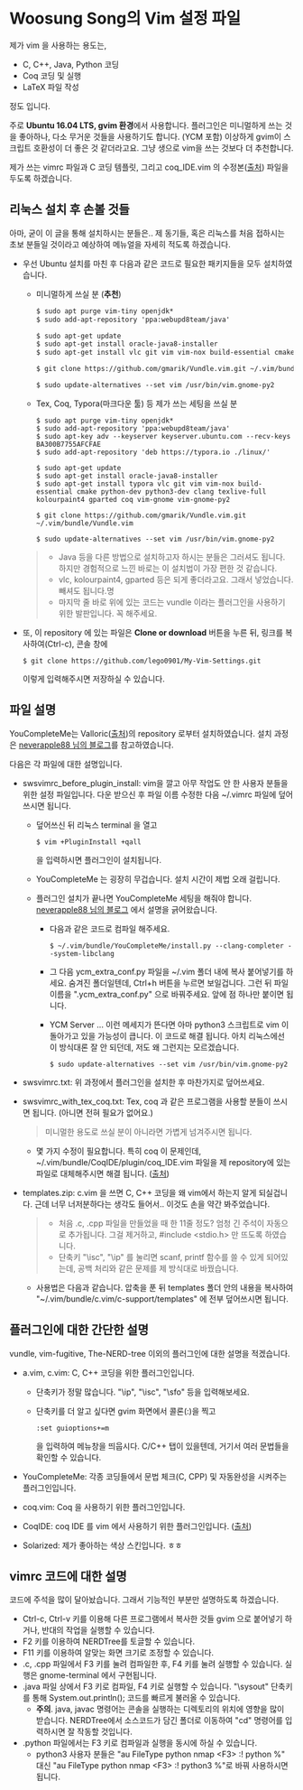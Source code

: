 # Woosung Song의 Vim 설정 파일

제가 vim 을 사용하는 용도는,

- C, C++, Java, Python 코딩
- Coq 코딩 및 실행
- LaTeX 파일 작성

정도 입니다.

주로 **Ubuntu 16.04 LTS, gvim 환경**에서 사용합니다. 플러그인은 미니멀하게 쓰는 것을 좋아하나, 다소 무거운 것들을 사용하기도 합니다. (YCM 포함) 이상하게 gvim이 스크립트 호환성이 더 좋은 것 같더라고요. 그냥 생으로 vim을 쓰는 것보다 더 추천합니다.

제가 쓰는 vimrc 파일과 C 코딩 템플릿, 그리고 coq_IDE.vim 의 수정본([출처](https://github.com/tauli/CoqIDE/commit/2e5578c8078c7aa60aee491d037cc6eed1ab3a8c)) 파일을 두도록 하겠습니다.



## 리눅스 설치 후 손볼 것들

아마, 굳이 이 글을 통해 설치하시는 분들은.. 제 동기들, 혹은 리눅스를 처음 접하시는 초보 분들일 것이라고 예상하여 메뉴얼을 자세히 적도록 하겠습니다.

- 우선 Ubuntu 설치를 마친 후 다음과 같은 코드로 필요한 패키지들을 모두 설치하였습니다.

  - 미니멀하게 쓰실 분 (**추천**)

    ```l
    $ sudo apt purge vim-tiny openjdk*
    $ sudo add-apt-repository 'ppa:webupd8team/java'

    $ sudo apt-get update
    $ sudo apt-get install oracle-java8-installer
    $ sudo apt-get install vlc git vim vim-nox build-essential cmake python-dev python3-dev clang kolourpaint4 gparted vim-gnome vim-gnome-py2

    $ git clone https://github.com/gmarik/Vundle.vim.git ~/.vim/bundle/Vundle.vim

    $ sudo update-alternatives --set vim /usr/bin/vim.gnome-py2
    ```

  - Tex, Coq, Typora(마크다운 툴) 등 제가 쓰는 세팅을 쓰실 분

    ```
    $ sudo apt purge vim-tiny openjdk*
    $ sudo add-apt-repository 'ppa:webupd8team/java'
    $ sudo apt-key adv --keyserver keyserver.ubuntu.com --recv-keys BA300B7755AFCFAE
    $ sudo add-apt-repository 'deb https://typora.io ./linux/'

    $ sudo apt-get update
    $ sudo apt-get install oracle-java8-installer
    $ sudo apt-get install typora vlc git vim vim-nox build-essential cmake python-dev python3-dev clang texlive-full kolourpaint4 gparted coq vim-gnome vim-gnome-py2

    $ git clone https://github.com/gmarik/Vundle.vim.git ~/.vim/bundle/Vundle.vim

    $ sudo update-alternatives --set vim /usr/bin/vim.gnome-py2
    ```

  > - Java 등을 다른 방법으로 설치하고자 하시는 분들은 그러셔도 됩니다. 하지만 경험적으로 느낀 바로는 이 설치법이 가장 편한 것 같습니다.
  > - vlc, kolourpaint4, gparted 등은 되게 좋더라고요. 그래서 넣었습니다. 빼셔도 됩니다.명
  > - 마지막 줄 바로 위에 있는 코드는 vundle 이라는 플러그인을 사용하기 위한 발판입니다. 꼭 해주세요.

- 또, 이 repository 에 있는 파일은 **Clone or download** 버튼을 누른 뒤, 링크를 복사하여(Ctrl-c), 콘솔 창에

  ```
  $ git clone https://github.com/lego0901/My-Vim-Settings.git
  ```

  이렇게 입력해주시면 저장하실 수 있습니다.



## 파일 설명

YouCompleteMe는 Valloric([출처](https://github.com/Valloric/YouCompleteMe))의 repository 로부터 설치하였습니다. 설치 과정은 [neverapple88 님의 블로그](http://neverapple88.tistory.com/26)를 참고하였습니다.

다음은 각 파일에 대한 설명입니다.

- swsvimrc_before_plugin_install: vim을 깔고 아무 작업도 안 한 사용자 분들을 위한 설정 파일입니다. 다운 받으신 후 파일 이름 수정한 다음 ~/.vimrc 파일에 덮어쓰시면 됩니다.

  - 덮어쓰신 뒤 리눅스 terminal 을 열고

    ```
    $ vim +PluginInstall +qall
    ```

    을 입력하시면 플러그인이 설치됩니다.

  - YouCompleteMe 는 굉장히 무겁습니다. 설치 시간이 제법 오래 걸립니다.

  - 플러그인 설치가 끝나면 YouCompleteMe 세팅을 해줘야 합니다. [neverapple88 님의 블로그](http://neverapple88.tistory.com/26) 에서 설명을 긁어왔습니다.

    - 다음과 같은 코드로 컴파일 해주세요.

      ```
      $ ~/.vim/bundle/YouCompleteMe/install.py --clang-completer --system-libclang
      ```

    - 그 다음 ycm_extra_conf.py 파일을 ~/.vim 폴더 내에 복사 붙어넣기를 하세요. 숨겨진 폴더일텐데, Ctrl+h 버튼을 누르면 보일겁니다. 그런 뒤 파일 이름을 ".ycm_extra_conf.py" 으로 바꿔주세요. 앞에 점 하나만 붙이면 됩니다.

    - YCM Server ... 이런 메세지가 뜬다면 아마 python3 스크립트로 vim 이 돌아가고 있을 가능성이 큽니다. 이 코드로 해결 됩니다. 아치 리눅스에선 이 방식대론 잘 안 되던데, 저도 왜 그런지는 모르겠습니다.

      ```
      $ sudo update-alternatives --set vim /usr/bin/vim.gnome-py2
      ```

- swsvimrc.txt: 위 과정에서 플러그인을 설치한 후 마찬가지로 덮어쓰세요.

- swsvimrc_with_tex_coq.txt: Tex, coq 과 같은 프로그램을 사용할 분들이 쓰시면 됩니다. (아니면 전혀 필요가 없어요.)

  > 미니멀한 용도로 쓰실 분이 아니라면 가볍게 넘겨주시면 됩니다.

  - 몇 가지 수정이 필요합니다. 특히 coq 이 문제인데, ~/.vim/bundle/CoqIDE/plugin/coq_IDE.vim 파일을 제 repository에 있는 파일로 대체해주시면 해결 됩니다. ([출처](https://github.com/tauli/CoqIDE/commit/2e5578c8078c7aa60aee491d037cc6eed1ab3a8c))

- templates.zip: c.vim 을 쓰면 C, C++ 코딩을 왜 vim에서 하는지 알게 되실겁니다. 근데 너무 너저분하다는 생각도 들어서.. 이것도 손을 약간 봐주었습니다.

  > - 처음 .c, .cpp 파일을 만들었을 때 한 11줄 정도? 엄청 긴 주석이 자동으로 추가됩니다. 그걸 제거하고, #include \<stdio.h> 만 뜨도록 하였습니다.
  > - 단축키 "\isc", "\ip" 를 눌리면 scanf, printf 함수를 쓸 수 있게 되어있는데, 공백 처리와 같은 문제를 제 방식대로 바꿨습니다.

  - 사용법은 다음과 같습니다. 압축을 푼 뒤 templates 폴더 안의 내용을 복사하여 "~/.vim/bundle/c.vim/c-support/templates" 에 전부 덮어쓰시면 됩니다.




## 플러그인에 대한 간단한 설명

vundle, vim-fugitive, The-NERD-tree 이외의 플러그인에 대한 설명을 적겠습니다.

- a.vim, c.vim: C, C++ 코딩을 위한 플러그인입니다.

  - 단축키가 정말 많습니다. "\ip", "\isc", "\sfo" 등을 입력해보세요.

  - 단축키를 더 알고 싶다면 gvim 화면에서 콜론(:)을 찍고

    ```
    :set guioptions+=m
    ```

    을 입력하여 메뉴창을 띄웁시다. C/C++ 탭이 있을텐데, 거기서 여러 문법들을 확인할 수 있습니다.

- YouCompleteMe: 각종 코딩들에서 문법 체크(C, CPP) 및 자동완성을 시켜주는 플러그인입니다.

- coq.vim: Coq 을 사용하기 위한 플러그인입니다.

- CoqIDE: coq IDE 를 vim 에서 사용하기 위한 플러그인입니다. ([출처](http://cohama.hateblo.jp/entry/2014/04/27/194210))

- Solarized: 제가 좋아하는 색상 스킨입니다. ㅎㅎ



## vimrc 코드에 대한 설명

코드에 주석을 많이 달아놨습니다. 그래서 기능적인 부분만 설명하도록 하겠습니다.

- Ctrl-c, Ctrl-v 키를 이용해 다른 프로그램에서 복사한 것들 gvim 으로 붙어넣기 하거나, 반대의 작업을 실행할 수 있습니다.
- F2 키를 이용하여 NERDTree를 토글할 수 있습니다.
- F11 키를 이용하여 알맞는 화면 크기로 조정할 수 있습니다.
- .c, .cpp 파일에서 F3 키를 눌려 컴파일한 후, F4 키를 눌려 실행할 수 있습니다. 실행은 gnome-terminal 에서 구현됩니다.
- .java 파일 상에서 F3 키로 컴파일, F4 키로 실행할 수 있습니다. "\sysout" 단축키를 통해 System.out.println(); 코드를 빠르게 불러올 수 있습니다.
  - **주의**. java, javac 명령어는 콘솔을 실행하는 디렉토리의 위치에 영향을 많이 받습니다. NERDTree에서 소스코드가 담긴 폴더로 이동하여 "cd" 명령어를 입력하시면 잘 작동할 것입니다.
- .python 파일에서는 F3 키로 컴파일과 실행을 동시에 하실 수 있습니다.
  - python3 사용자 분들은 "au FileType python nmap \<F3> :! python %" 대신 "au FileType python nmap \<F3> :! python3 %"로 바꿔 사용하시면 됩니다.

